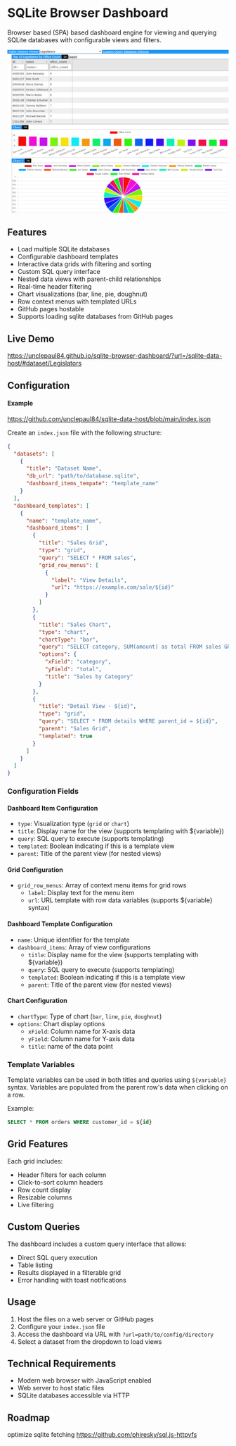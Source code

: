 # SQLite Browser Dashboard

Browser based (SPA) based dashboard engine for viewing and querying SQLite databases with configurable views and filters.

![image](docs/screenshot.png)

## Features

- Load multiple SQLite databases
- Configurable dashboard templates
- Interactive data grids with filtering and sorting
- Custom SQL query interface
- Nested data views with parent-child relationships
- Real-time header filtering
- Chart visualizations (bar, line, pie, doughnut)
- Row context menus with templated URLs
- GitHub pages hostable
- Supports loading sqlite databases from GitHub pages



## Live Demo
https://unclepaul84.github.io/sqlite-browser-dashboard/?url=/sqlite-data-host/#dataset/Legislators

## Configuration

#### Example
https://github.com/unclepaul84/sqlite-data-host/blob/main/index.json

Create an `index.json` file with the following structure:

```json
{
  "datasets": [
    {
      "title": "Dataset Name",
      "db_url": "path/to/database.sqlite",
      "dashboard_items_tempate": "template_name"
    }
  ],
  "dashboard_templates": [
    {
      "name": "template_name",
      "dashboard_items": [
        {
          "title": "Sales Grid",
          "type": "grid",
          "query": "SELECT * FROM sales",
          "grid_row_menus": [
            {
              "label": "View Details",
              "url": "https://example.com/sale/${id}"
            }
          ]
        },
        {
          "title": "Sales Chart",
          "type": "chart",
          "chartType": "bar",
          "query": "SELECT category, SUM(amount) as total FROM sales GROUP BY category",
          "options": {
            "xField": "category",
            "yField": "total",
            "title": "Sales by Category"
          }
        },
        {
          "title": "Detail View - ${id}",
          "type": "grid",
          "query": "SELECT * FROM details WHERE parent_id = ${id}",
          "parent": "Sales Grid",
          "templated": true
        }
      ]
    }
  ]
}
```

### Configuration Fields

#### Dashboard Item Configuration
- `type`: Visualization type (`grid` or `chart`)
- `title`: Display name for the view (supports templating with ${variable})
- `query`: SQL query to execute (supports templating)
- `templated`: Boolean indicating if this is a template view
- `parent`: Title of the parent view (for nested views)
#### Grid Configuration
- `grid_row_menus`: Array of context menu items for grid rows
  - `label`: Display text for the menu item
  - `url`: URL template with row data variables (supports ${variable} syntax)

#### Dashboard Template Configuration
- `name`: Unique identifier for the template
- `dashboard_items`: Array of view configurations
  - `title`: Display name for the view (supports templating with ${variable})
  - `query`: SQL query to execute (supports templating)
  - `templated`: Boolean indicating if this is a template view
  - `parent`: Title of the parent view (for nested views)

#### Chart Configuration
- `chartType`: Type of chart (`bar`, `line`, `pie`, `doughnut`)
- `options`: Chart display options
  - `xField`: Column name for X-axis data
  - `yField`: Column name for Y-axis data
  - `title`: name of the data point

### Template Variables

Template variables can be used in both titles and queries using `${variable}` syntax. Variables are populated from the parent row's data when clicking on a row.

Example:
```sql
SELECT * FROM orders WHERE customer_id = ${id}
```

## Grid Features

Each grid includes:
- Header filters for each column
- Click-to-sort column headers
- Row count display
- Resizable columns
- Live filtering

## Custom Queries

The dashboard includes a custom query interface that allows:
- Direct SQL query execution
- Table listing
- Results displayed in a filterable grid
- Error handling with toast notifications

## Usage

1. Host the files on a web server or GitHub pages
2. Configure your `index.json` file
3. Access the dashboard via URL with `?url=path/to/config/directory`
4. Select a dataset from the dropdown to load views

## Technical Requirements

- Modern web browser with JavaScript enabled
- Web server to host static files
- SQLite databases accessible via HTTP


## Roadmap
optimize sqlite fetching https://github.com/phiresky/sql.js-httpvfs
